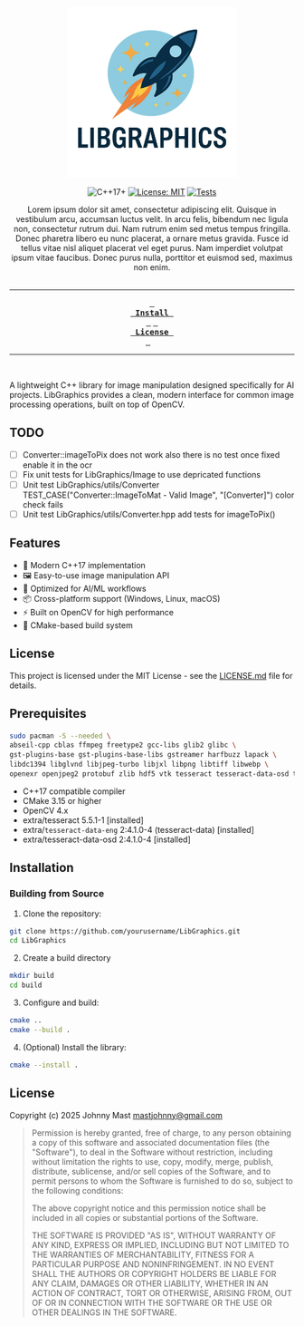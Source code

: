 
<div align="center">

<img src="assets/logo.png" height="300" alt="banner">

  ![C++17+](https://img.shields.io/badge/C++-17%2B-blue.svg)
   [![License: MIT](https://img.shields.io/badge/License-MIT-yellow.svg)](https://opensource.org/licenses/MIT)
  [![Tests](https://github.com/johnnymast/LibGraphics/actions/workflows/testing.yml/badge.svg)](https://github.com/johnnymast/LibGraphics/actions/workflows/testing.yml)
</div>

<div align="center">

Lorem ipsum dolor sit amet, consectetur adipiscing elit. Quisque in vestibulum arcu, accumsan luctus velit. In arcu felis, bibendum nec ligula non, consectetur rutrum dui. Nam rutrum enim sed metus tempus fringilla. Donec pharetra libero eu nunc placerat, a ornare metus gravida. Fusce id tellus vitae nisl aliquet placerat vel eget purus. Nam imperdiet volutpat ipsum vitae faucibus. Donec purus nulla, porttitor et euismod sed, maximus non enim.
<br>
<br>

---

**[<kbd> <br> Install <br> </kbd>](#Installation)**
**[<kbd> <br> License <br> </kbd>](LICENSE.md)** 

---

<br>

</div>


A lightweight C++ library for image manipulation designed specifically for AI projects. LibGraphics provides a clean, modern interface for common image processing operations, built on top of OpenCV.


## TODO

- [ ] Converter::imageToPix does not work also there is no test once fixed enable it in the ocr 
- [ ] Fix unit tests for LibGraphics/Image to use depricated functions
- [ ] Unit test LibGraphics/utils/Converter TEST_CASE("Converter::ImageToMat - Valid Image", "[Converter]") color check fails
- [ ] Unit test LibGraphics/utils/Converter.hpp add tests for imageToPix()

## Features

- 🚀 Modern C++17 implementation
- 🖼️ Easy-to-use image manipulation API
- 🤖 Optimized for AI/ML workflows
- 📦 Cross-platform support (Windows, Linux, macOS)
- ⚡ Built on OpenCV for high performance
- 🔧 CMake-based build system

## License

This project is licensed under the MIT License - see the [LICENSE.md](LICENSE.md) file for details.

## Prerequisites


```bash
sudo pacman -S --needed \
abseil-cpp cblas ffmpeg freetype2 gcc-libs glib2 glibc \
gst-plugins-base gst-plugins-base-libs gstreamer harfbuzz lapack \
libdc1394 libglvnd libjpeg-turbo libjxl libpng libtiff libwebp \
openexr openjpeg2 protobuf zlib hdf5 vtk tesseract tesseract-data-osd tesseract-data-eng 
```

- C++17 compatible compiler
- CMake 3.15 or higher
- OpenCV 4.x
- extra/tesseract 5.5.1-1 [installed]
- extra/`tesseract-data-eng` 2:4.1.0-4 (tesseract-data) [installed]
- extra/tesseract-data-osd 2:4.1.0-4 [installed]

## Installation

### Building from Source

1. Clone the repository:
```bash
git clone https://github.com/yourusername/LibGraphics.git
cd LibGraphics
```

2. Create a build directory

```bash
mkdir build
cd build
```


3. Configure and build:

```bash
cmake ..
cmake --build .
```

4. (Optional) Install the library:

```bash
cmake --install .
```


## License

Copyright (c) 2025 Johnny Mast <mastjohnny@gmail.com>

> Permission is hereby granted, free of charge, to any person obtaining a copy
> of this software and associated documentation files (the "Software"), to deal
> in the Software without restriction, including without limitation the rights
> to use, copy, modify, merge, publish, distribute, sublicense, and/or sell
> copies of the Software, and to permit persons to whom the Software is
> furnished to do so, subject to the following conditions:
>
> The above copyright notice and this permission notice shall be included in
> all copies or substantial portions of the Software.
>
> THE SOFTWARE IS PROVIDED "AS IS", WITHOUT WARRANTY OF ANY KIND, EXPRESS OR
> IMPLIED, INCLUDING BUT NOT LIMITED TO THE WARRANTIES OF MERCHANTABILITY,
> FITNESS FOR A PARTICULAR PURPOSE AND NONINFRINGEMENT. IN NO EVENT SHALL THE
> AUTHORS OR COPYRIGHT HOLDERS BE LIABLE FOR ANY CLAIM, DAMAGES OR OTHER
> LIABILITY, WHETHER IN AN ACTION OF CONTRACT, TORT OR OTHERWISE, ARISING FROM,
> OUT OF OR IN CONNECTION WITH THE SOFTWARE OR THE USE OR OTHER DEALINGS IN
> THE SOFTWARE.